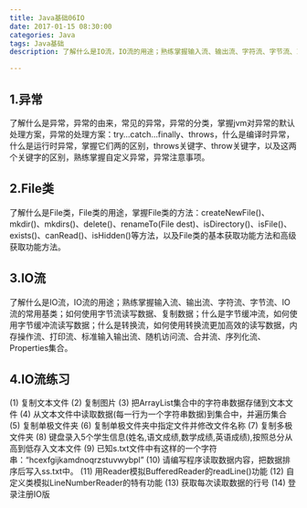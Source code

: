 ```yaml
---
title: Java基础06IO
date: 2017-01-15 08:30:00
categories: Java
tags: Java基础
description: 了解什么是IO流，IO流的用途；熟练掌握输入流、输出流、字符流、字节流、IO流的常用基类；如何使用字节流读写数据、复制数据；什么是字节缓冲流，如何使用字节缓冲流读写数据；什么是转换流，如何使用转换流更加高效的读写数据，内存操作流、打印流、标准输入输出流、随机访问流、合并流、序列化流、Properties集合。

---
```



## 1.异常

了解什么是异常，异常的由来，常见的异常，异常的分类，掌握jvm对异常的默认处理方案，异常的处理方案：try…catch…finally、throws，什么是编译时异常，什么是运行时异常，掌握它们两的区别，throws关键字、throw关键字，以及这两个关键字的区别，熟练掌握自定义异常，异常注意事项。

## 2.File类

了解什么是File类，File类的用途，掌握File类的方法：createNewFile()、mkdir()、mkdirs()、delete()、renameTo(File dest)、isDirectory()、isFile()、exists()、canRead()、isHidden()等方法，以及File类的基本获取功能方法和高级获取功能方法。

## 3.IO流

了解什么是IO流，IO流的用途；熟练掌握输入流、输出流、字符流、字节流、IO流的常用基类；如何使用字节流读写数据、复制数据；什么是字节缓冲流，如何使用字节缓冲流读写数据；什么是转换流，如何使用转换流更加高效的读写数据，内存操作流、打印流、标准输入输出流、随机访问流、合并流、序列化流、Properties集合。

## 4.IO流练习

(1) 复制文本文件
(2) 复制图片
(3) 把ArrayList集合中的字符串数据存储到文本文件
(4) 从文本文件中读取数据(每一行为一个字符串数据)到集合中，并遍历集合
(5) 复制单极文件夹
(6) 复制单极文件夹中指定文件并修改文件名称
(7) 复制多极文件夹
(8) 键盘录入5个学生信息(姓名,语文成绩,数学成绩,英语成绩),按照总分从高到低存入文本文件
(9) 已知s.txt文件中有这样的一个字符串：“hcexfgijkamdnoqrzstuvwybpl”
(10) 请编写程序读取数据内容，把数据排序后写入ss.txt中。
(11) 用Reader模拟BufferedReader的readLine()功能
(12) 自定义类模拟LineNumberReader的特有功能
(13) 获取每次读取数据的行号
(14) 登录注册IO版